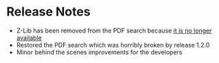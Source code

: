 # Release Notes
- Z-Lib has been removed from the PDF search because [it is no longer available](https://news.ycombinator.com/item?id=33460970)
- Restored the PDF search which was horribly broken by release 1.2.0
- Minor behind the scenes improvements for the developers
